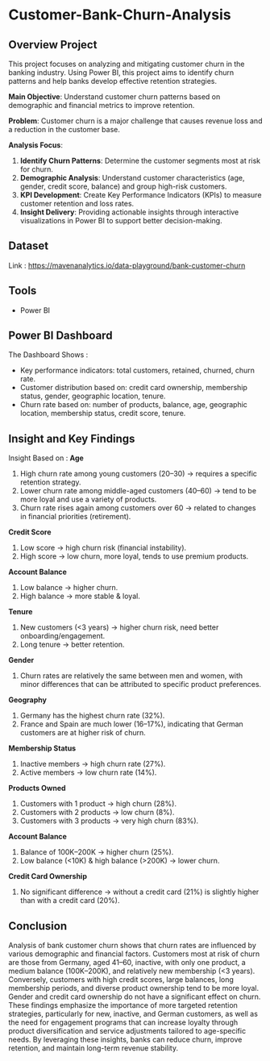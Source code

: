 # Customer-Bank-Churn-Analysis
## Overview Project
This project focuses on analyzing and mitigating customer churn in the banking industry. Using Power BI, this project aims to identify churn patterns and help banks develop effective retention strategies.

**Main Objective**: Understand customer churn patterns based on demographic and financial metrics to improve retention.

**Problem**: Customer churn is a major challenge that causes revenue loss and a reduction in the customer base.

**Analysis Focus**:
1. **Identify Churn Patterns**: Determine the customer segments most at risk for churn.
2. **Demographic Analysis**: Understand customer characteristics (age, gender, credit score, balance) and group high-risk customers.
3. **KPI Development**: Create Key Performance Indicators (KPIs) to measure customer retention and loss rates.
4. **Insight Delivery**: Providing actionable insights through interactive visualizations in Power BI to support better decision-making.


## Dataset
Link : https://mavenanalytics.io/data-playground/bank-customer-churn

## Tools
- Power BI

## Power BI Dashboard
The Dashboard Shows : 
- Key performance indicators: total customers, retained, churned, churn rate.
- Customer distribution based on: credit card ownership, membership status, gender, geographic location, tenure.
- Churn rate based on: number of products, balance, age, geographic location, membership status, credit score, tenure.

## Insight and Key Findings
Insight Based on : 
**Age**
1. High churn rate among young customers (20–30) → requires a specific retention strategy.
2. Lower churn rate among middle-aged customers (40–60) → tend to be more loyal and use a variety of products.
3. Churn rate rises again among customers over 60 → related to changes in financial priorities (retirement).

**Credit Score**
1. Low score → high churn risk (financial instability).
2. High score → low churn, more loyal, tends to use premium products.

**Account Balance**
1. Low balance → higher churn.
2. High balance → more stable & loyal.

**Tenure**
1. New customers (<3 years) → higher churn risk, need better onboarding/engagement.
2. Long tenure → better retention.

**Gender**
1. Churn rates are relatively the same between men and women, with minor differences that can be attributed to specific product preferences.

**Geography**
1. Germany has the highest churn rate (32%).
2. France and Spain are much lower (16–17%), indicating that German customers are at higher risk of churn.

**Membership Status**
1. Inactive members → high churn rate (27%).
2. Active members → low churn rate (14%).

**Products Owned**
1. Customers with 1 product → high churn (28%).
2. Customers with 2 products → low churn (8%).
3. Customers with 3 products → very high churn (83%).

**Account Balance**
1. Balance of 100K–200K → higher churn (25%).
2. Low balance (<10K) & high balance (>200K) → lower churn.

**Credit Card Ownership**
1. No significant difference → without a credit card (21%) is slightly higher than with a credit card (20%).

## Conclusion
Analysis of bank customer churn shows that churn rates are influenced by various demographic and financial factors. Customers most at risk of churn are those from Germany, aged 41–60, inactive, with only one product, a medium balance (100K–200K), and relatively new membership (<3 years). Conversely, customers with high credit scores, large balances, long membership periods, and diverse product ownership tend to be more loyal. Gender and credit card ownership do not have a significant effect on churn. These findings emphasize the importance of more targeted retention strategies, particularly for new, inactive, and German customers, as well as the need for engagement programs that can increase loyalty through product diversification and service adjustments tailored to age-specific needs. By leveraging these insights, banks can reduce churn, improve retention, and maintain long-term revenue stability.

